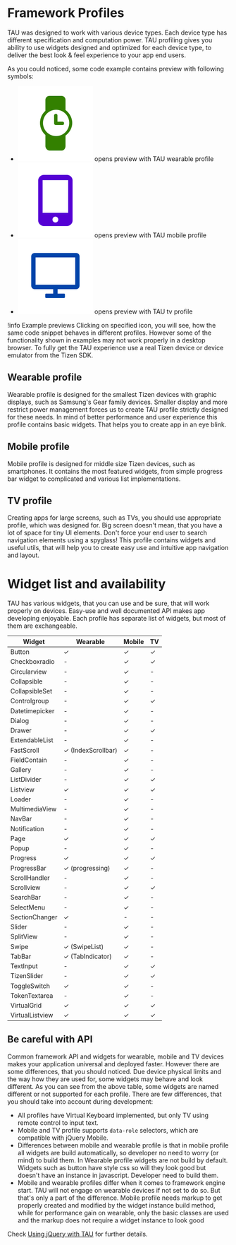 # Framework Profiles

TAU was designed to work with various device types. Each device type has different
specification and computation power. TAU profiling gives you ability to use widgets
designed and optimized for each device type, to deliver the best look & feel
experience to your app end users.

As you could noticed, some code example contains preview with following symbols:
- ![Wearable Profile](images/devices-wearable.svg "Wearable Profile") opens
preview with TAU wearable profile
- ![Mobile Profile](images/devices-mobile.svg "Mobile Profile") opens preview
 with TAU mobile profile
- ![TV Profile](images/devices-tv.svg "TV Profile") opens preview with TAU tv
 profile

!info
Example previews
Clicking on specified icon, you will see, how the same code snippet behaves
in different profiles. However some of the functionality shown in examples may
not work properly in a desktop browser. To fully get the TAU experience use a real
Tizen device or device emulator from the Tizen SDK.

## Wearable profile

Wearable profile is designed for the smallest Tizen devices with graphic displays,
such as Samsung's Gear family devices. Smaller display and more restrict power
management forces us to create TAU profile strictly designed for these needs.
In mind of better performance and user experience this profile contains basic
widgets. That helps you to create app in an eye blink.

## Mobile profile

Mobile profile is designed for middle size Tizen devices, such as smartphones.
It contains the most featured widgets, from simple progress bar widget to
complicated and various list implementations.

## TV profile

Creating apps for large screens, such as TVs, you should use appropriate profile,
which was designed for. Big screen doesn't mean, that you have a lot of space
for tiny UI elements. Don't force your end user to search navigation elements
using a spyglass!
This profile contains widgets and useful utils, that will help you to create
easy use and intuitive app navigation and layout.

# Widget list and availability

TAU has various widgets, that you can use and be sure, that will work properly
on devices. Easy-use and well documented API makes app developing enjoyable.
Each profile has separate list of widgets, but most of them are exchangeable.


| Widget          | Wearable           | Mobile | TV |
|-----------------|--------------------|--------|----|
| Button          | ✓                  | ✓      | ✓  |
| Checkboxradio   | -                  | ✓      | ✓  |
| Circularview    | -                  | ✓      | -  |
| Collapsible     | -                  | ✓      | -  |
| CollapsibleSet  | -                  | ✓      | -  |
| Controlgroup    | -                  | ✓      | ✓  |
| Datetimepicker  | -                  | ✓      | -  |
| Dialog          | -                  | ✓      | -  |
| Drawer          | -                  | ✓      | ✓  |
| ExtendableList  | -                  | ✓      | -  |
| FastScroll      | ✓ (IndexScrollbar) | ✓      | -  |
| FieldContain    | -                  | ✓      | -  |
| Gallery         | -                  | ✓      | -  |
| ListDivider     | -                  | ✓      | ✓  |
| Listview        | ✓                  | ✓      | ✓  |
| Loader          | -                  | ✓      | -  |
| MultimediaView  | -                  | ✓      | -  |
| NavBar          | -                  | ✓      | -  |
| Notification    | -                  | ✓      | -  |
| Page            | ✓                  | ✓      | ✓  |
| Popup           | -                  | ✓      | -  |
| Progress        | ✓                  | ✓      | ✓  |
| ProgressBar     | ✓ (progressing)    | ✓      | -  |
| ScrollHandler   | -                  | ✓      | -  |
| Scrollview      | -                  | ✓      | ✓  |
| SearchBar       | -                  | ✓      | -  |
| SelectMenu      | -                  | ✓      | -  |
| SectionChanger  | ✓                  | -      | -  |
| Slider          | -                  | ✓      | -  |
| SplitView       | -                  | ✓      | -  |
| Swipe           | ✓ (SwipeList)      | ✓      | -  |
| TabBar          | ✓ (TabIndicator)   | ✓      | -  |
| TextInput       | -                  | ✓      | ✓  |
| TizenSlider     | -                  | ✓      | ✓  |
| ToggleSwitch    | ✓                  | ✓      | -  |
| TokenTextarea   | -                  | ✓      | -  |
| VirtualGrid     | ✓                  | ✓      | ✓  |
| VirtualListview | ✓                  | ✓      | ✓  |

## Be careful with API

Common framework API and widgets for wearable, mobile and TV devices makes your
application universal and deployed faster. However there are some differences,
that you should noticed. Due device physical limits and the way how they are
used for, some widgets may behave and look different. As you can see from the
above table, some widgets are named different or not supported for each profile.
There are few differences, that you should take into account during development:

- All profiles have Virtual Keyboard implemented, but only TV using remote
control to input text.
- Mobile and TV profile supports `data-role` selectors, which are compatible
with jQuery Mobile.
- Differences between mobile and wearable profile is that in mobile profile
all widgets are build automatically, so developer no need to worry (or mind)
to build them. In Wearable profile widgets are not build by default.
Widgets such as button have style css so will they look good but doesn't
have an instance in javascript. Developer need to build them.
- Mobile and wearable profiles differ when it comes to framework engine start.
TAU will not engage on wearable devices if not set to do so. But that's only a part
of the difference. Mobile profile needs markup to get properly created and modified
by the widget instance build method, while for performance gain on wearable, only
the basic classes are used and the markup does not require a widget instance to look
good

Check [Using jQuery with TAU](using_jquery_with_tau.html) for further details.
